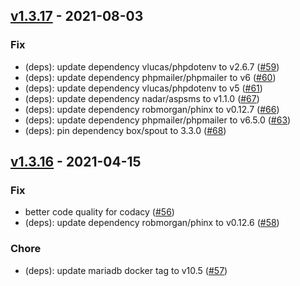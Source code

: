 ## [v1.3.17](v1.3.17) - 2021-08-03
### Fix
- (deps): update dependency vlucas/phpdotenv to v2.6.7 ([#59](https://github.com/splattner/myvbc/pull/59))
- (deps): update dependency phpmailer/phpmailer to v6 ([#60](https://github.com/splattner/myvbc/pull/60))
- (deps): update dependency vlucas/phpdotenv to v5 ([#61](https://github.com/splattner/myvbc/pull/61))
- (deps): update dependency nadar/aspsms to v1.1.0 ([#67](https://github.com/splattner/myvbc/pull/67))
- (deps): update dependency robmorgan/phinx to v0.12.7 ([#66](https://github.com/splattner/myvbc/pull/66))
- (deps): update dependency phpmailer/phpmailer to v6.5.0 ([#63](https://github.com/splattner/myvbc/pull/63))
- (deps): pin dependency box/spout to 3.3.0 ([#68](https://github.com/splattner/myvbc/pull/68))


## [v1.3.16](v1.3.16) - 2021-04-15
### Fix
- better code quality for codacy ([#56](https://github.com/splattner/myvbc/pull/56))
- (deps): update dependency robmorgan/phinx to v0.12.6 ([#58](https://github.com/splattner/myvbc/pull/58))

### Chore
- (deps): update mariadb docker tag to v10.5 ([#57](https://github.com/splattner/myvbc/pull/57))



